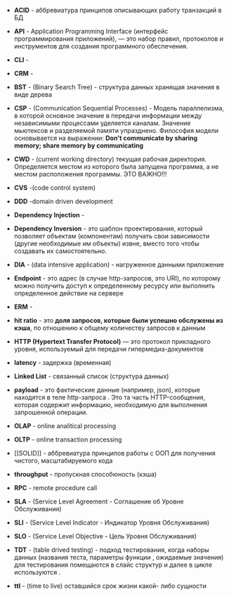 
- **ACID** - аббревиатура принципов описывающих работу транзакций в БД 

- **API** - Application Programming Interface (интерфейс программирования приложений), — это набор правил, протоколов и инструментов для создания программного обеспечения.
- **CLI** -
- **CRM** - 
- **BST** - (Binary Search Tree) - структура данных хранящая значения в виде дерева
- **CSP** - (Communication Sequential Processes) - Модель параллелизма, в которой основное значение в передачи информации между независимыми процессами уделяется каналам. 
	Значение мьютексов  и разделяемой памяти упразднено. Философия модели основывается на выражении: **Don't communicate by sharing memory; share memory by communicating**

- **CWD** -  (current working directory) текущая рабочая директория. Определяется местом из которого была запущена программа, а не местом расположения программы. ЭТО ВАЖНО!!!
- **CVS** -(code control system)
- **DDD** -domain driven development
- **Dependency Injection** - 
- **Dependency Inversion** - это шаблон проектирования, который позволяет объектам (компонентам) получать свои зависимости (другие необходимые им объекты) извне, вместо того чтобы создавать их самостоятельно.
- **DIA** - (data intensive application) - нагруженное данными приложение
-  **Endpoint** - это адрес (в случае http-запросов, это URI), по которому можно получить доступ к определенному ресурсу или выполнить определенное действие на сервере
- **ERM** - 
- **hit ratio** - это **доля запросов, которые были успешно обслужены из кэша**, по отношению к общему количеству запросов к данным
- **HTTP (Hypertext Transfer Protocol)** — это протокол прикладного уровня, используемый для передачи гипермедиа-документов
- **latency** - задержка (временная)
- **Linked List** - связанный список (структура данных)
- **payload** - это фактические данные (например, json), которые находятся в теле http-запроса . Это та часть HTTP-сообщения, которая содержит информацию, необходимую для выполнения запрошенной операции.
- **OLAP** - online analitical processing
- **OLTP** - online transaction processing
- [[SOLID]] - аббревиатура принципов работы с ООП для получения чистого, масштабируемого кода
- **throughput** - пропускная способюность (кэша)
- **RPC** - remote procedure call 
- **SLA** - (Service Level Agreement - Соглашение об Уровне Обслуживания)
- **SLI** -  (Service Level Indicator - Индикатор Уровня Обслуживания)
- **SLO** - (Service Level Objective - Цель Уровня Обслуживания)
- **TDT** - (table drived testing) - подход тестирования, когда наборы данных (названия теста, параметры функции , ожидаемые значения) для тестирования помещаются в слайс структур и далее в цикле используются .
- **ttl** - (time to live) оставшийся срок жизни какой- либо сущности


